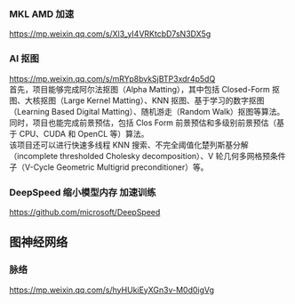 ### MKL AMD 加速
https://mp.weixin.qq.com/s/Xl3_yI4VRKtcbD7sN3DX5g
### AI 抠图
https://mp.weixin.qq.com/s/mRYp8bvkSjBTP3xdr4p5dQ  
首先，项目能够完成阿尔法抠图（Alpha Matting），其中包括 Closed-Form 抠图、大核抠图（Large Kernel Matting）、KNN 抠图、基于学习的数字抠图（Learning Based Digital Matting）、随机游走（Random Walk）抠图等算法。  
同时，项目也能完成前景预估，包括 Clos Form 前景预估和多级别前景预估（基于 CPU、CUDA 和 OpenCL 等）算法。  
该项目还可以进行快速多线程 KNN 搜索、不完全阈值化楚列斯基分解（incomplete thresholded Cholesky decomposition）、V 轮几何多网格预条件子（V-Cycle Geometric Multigrid preconditioner）等。  
### DeepSpeed 缩小模型内存 加速训练
https://github.com/microsoft/DeepSpeed

## 图神经网络
### 脉络
https://mp.weixin.qq.com/s/hyHUkiEyXGn3v-M0d0igVg

